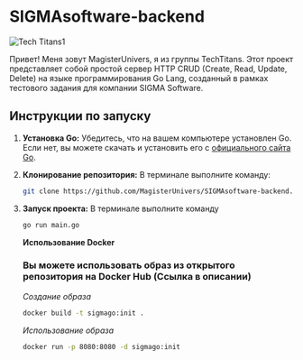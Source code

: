 # SIGMAsoftware-backend

![Tech Titans1](https://github.com/MagisterUnivers/SIGMAsoftware-backend/assets/36455862/630cb0cc-a7a4-4793-ab0b-2a2db3c9e4bc)

Привет! Меня зовут MagisterUnivers, я из группы TechTitans. Этот проект представляет собой простой сервер HTTP CRUD (Create, Read, Update, Delete) на языке программирования Go Lang, созданный в рамках тестового задания для компании SIGMA Software.

## Инструкции по запуску

1. **Установка Go:**
   Убедитесь, что на вашем компьютере установлен Go. Если нет, вы можете скачать и установить его с [официального сайта Go](https://golang.org/dl/).

2. **Клонирование репозитория:**
   В терминале выполните команду:

   ```bash
   git clone https://github.com/MagisterUnivers/SIGMAsoftware-backend.git  
   ```

3. **Запуск проекта:**
   В терминале выполните команду

   ```bash
   go run main.go
   ```

   **Использование Docker**

   <h3>Вы можете использовать образ из открытого репозитория на Docker Hub (Ссылка в описании)</h2>


   *Создание образа*

    ```bash
    docker build -t sigmago:init .
    ```

    *Использование образа*

    ```bash
    docker run -p 8080:8080 -d sigmago:init
    ```
